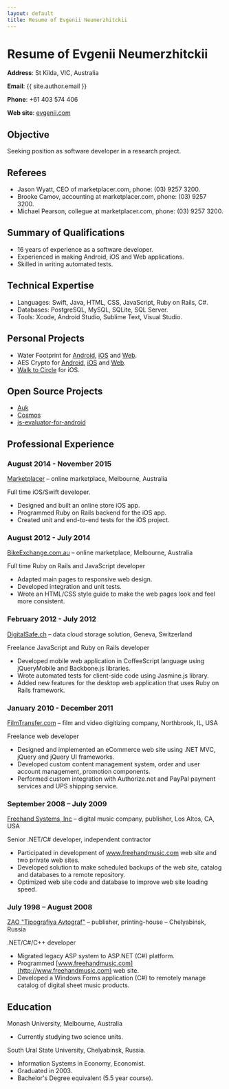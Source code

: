 ```yaml
---
layout: default
title: Resume of Evgenii Neumerzhitckii
---
```


# Resume of Evgenii Neumerzhitckii

**Address**: St Kilda, VIC, Australia

**Email**: {{ site.author.email }}

**Phone**: +61 403 574 406

**Web site**: [evgenii.com](http://evgenii.com)


## Objective

Seeking position as software developer in a research project.


## Referees

* Jason Wyatt, CEO of marketplacer.com, phone: (03) 9257 3200.
* Brooke Camov, accounting at marketplacer.com, phone: (03) 9257 3200.
* Michael Pearson, collegue at marketplacer.com, phone: (03) 9257 3200.

## Summary of Qualifications

* 16 years of experience as a software developer.
* Experienced in making Android, iOS and Web applications.
* Skilled in writing automated tests.

## Technical Expertise

* Languages: Swift, Java, HTML, CSS, JavaScript, Ruby on Rails, C#.
* Databases: PostgreSQL, MySQL, SQLite, SQL Server.
* Tools: Xcode, Android Studio, Sublime Text, Visual Studio.


## Personal Projects


* Water Footprint for [Android](https://play.google.com/store/apps/details?id=com.evgenii.waterfootprint), [iOS](https://itunes.apple.com/us/app/water-footprint/id1044041294) and [Web](http://evgenii.com/water-footprint/en/).
* AES Crypto for [Android](http://evgenii.com/projects/aes-crypto-for-android/), [iOS](http://evgenii.com/projects/aes_crypto_for_ios/) and [Web](http://evgenii.com/projects/aes-crypto-for-web/).
* [Walk to Circle](http://walktocircle.com) for iOS.


## Open Source Projects

* [Auk](https://github.com/evgenyneu/Auk)
* [Cosmos](https://github.com/marketplacer/Cosmos)
* [js-evaluator-for-android](https://github.com/evgenyneu/js-evaluator-for-android)


## Professional Experience


### August 2014 - November 2015

[Marketplacer](http://marketplacer.com) – online marketplace, Melbourne, Australia

Full time iOS/Swift developer.

* Designed and built an online store iOS app.
* Programmed Ruby on Rails backend for the iOS app.
* Created unit and end-to-end tests for the iOS project.


### August 2012 - July 2014

[BikeExchange.com.au](http://bikeexchange.com.au) – online marketplace, Melbourne, Australia

Full time Ruby on Rails and JavaScript developer

* Adapted main pages to responsive web design.
* Developed integration and unit tests.
* Wrote an HTML/CSS style guide to make the web pages look and feel more consistent.


### February 2012 - July 2012

[DigitalSafe.ch](http://digitalsafe.ch) – data cloud storage solution, Geneva, Switzerland

Freelance JavaScript and Ruby on Rails developer

* Developed mobile web application in CoffeeScript language using jQueryMobile and Backbone.js libraries.
* Wrote automated tests for client-side code using Jasmine.js library.
* Added new features for the desktop web application that uses Ruby on Rails framework.




### January 2010 - December 2011

[FilmTransfer.com](http://filmtransfer.com) – film and video digitizing company, Northbrook, IL, USA

Freelance web developer

* Designed and implemented an eCommerce web site using .NET MVC, jQuery and jQuery UI frameworks.
* Developed custom content management system, order and user account management, promotion components.
* Performed custom integration with Authorize.net and PayPal payment services and UPS shipping service.


### September 2008 – July 2009

[Freehand Systems, Inc](http://www.freehandmusic.com) – digital music company, publisher, Los Altos, CA, USA

Senior .NET/C# developer, independent contractor

* Participated in development of www.freehandmusic.com web site and two private web sites.
* Developed solution to make scheduled backups of the web site, catalog and databases to a remote repository.
* Optimized web site code and database to improve web site loading speed.



### July 1998 – August 2008

[ZAO "Tipografiya Avtograf"](http://www.bookmusic.ru) – publisher, printing-house – Chelyabinsk, Russia

.NET/C#/C++ developer

* Migrated legacy ASP system to ASP.NET (C#) platform.
* Programmed [www.freehandmusic.com](http://www.freehandmusic.com) web site.
* Developed a Windows Forms application (C#) to remotely manage catalog of digital sheet music products.


## Education

Monash University, Melbourne, Australia

* Currently studying two science units.

South Ural State University, Chelyabinsk, Russia.

* Information Systems in Economy, Economist.
* Graduated in 2003.
* Bachelor's Degree equivalent (5.5 year course).